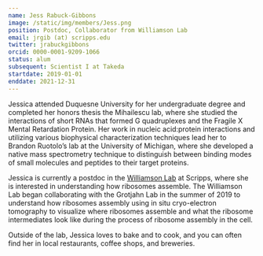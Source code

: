```yaml
---
name: Jess Rabuck-Gibbons
image: /static/img/members/Jess.png
position: Postdoc, Collaborator from Williamson Lab
email: jrgib (at) scripps.edu 
twitter: jrabuckgibbons
orcid: 0000-0001-9209-1066
status: alum 
subsequent: Scientist I at Takeda
startdate: 2019-01-01
enddate: 2021-12-31
---
```

Jessica attended Duquesne University for her undergraduate degree and completed her honors thesis the Mihailescu lab, where she studied the interactions of short RNAs that formed G quadruplexes and the Fragile X Mental Retardation Protein. Her work in nucleic acid:protein interactions and utilizing various biophysical characterization techniques lead her to Brandon Ruotolo’s lab at the University of Michigan, where she developed a native mass spectrometry technique to distinguish between binding modes of small molecules and peptides to their target proteins.


Jessica is currently a postdoc in the [Williamson Lab](https://williamson.scripps.edu/) at Scripps, where she is interested in understanding how ribosomes assemble. The Williamson Lab began collaborating with the Grotjahn Lab in the summer of 2019 to understand how ribosomes assembly using in situ cryo-electron tomography to visualize where ribosomes assemble and what the ribosome intermediates look like during the process of ribosome assembly in the cell.


Outside of the lab, Jessica loves to bake and to cook, and you can often find her in local restaurants, coffee shops, and breweries.
